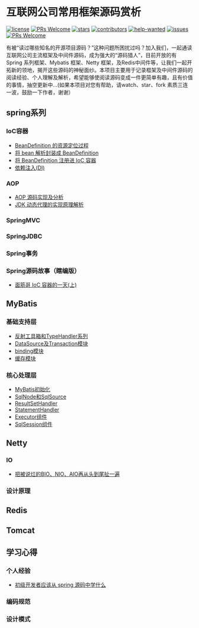 # 互联网公司常用框架源码赏析
[![license](https://badgen.net/github/license/doocs/source-code-hunter?color=green)](https://github.com/doocs/source-code-hunter/blob/master/LICENSE)
[![PRs Welcome](https://badgen.net/badge/PRs/welcome/green)](http://makeapullrequest.com)
[![stars](https://badgen.net/github/stars/doocs/source-code-hunter)](https://github.com/doocs/source-code-hunter/stargazers)
[![contributors](https://badgen.net/github/contributors/doocs/source-code-hunter)](https://github.com/doocs/source-code-hunter/graphs/contributors)
[![help-wanted](https://badgen.net/github/label-issues/doocs/source-code-hunter/help%20wanted/open)](https://github.com/doocs/source-code-hunter/labels/help%20wanted)
[![issues](https://badgen.net/github/open-issues/doocs/source-code-hunter)](https://github.com/doocs/source-code-hunter/issues)
[![PRs Welcome](https://badgen.net/badge/PRs/welcome/green)](http://makeapullrequest.com)

有被“读过哪些知名的开源项目源码？”这种问题所困扰过吗？加入我们，一起通读互联网公司主流框架及中间件源码，成为强大的“源码猎人”，目前开放的有 Spring 系列框架、Mybatis 框架、Netty 框架，及Redis中间件等，让我们一起开拓新的领地，揭开这些源码的神秘面纱。本项目主要用于记录框架及中间件源码的阅读经验、个人理解及解析，希望能够使阅读源码变成一件更简单有趣，且有价值的事情，抽空更新中...(如果本项目对您有帮助，请watch、star、fork 素质三连一波，鼓励一下作者，谢谢）

## spring系列
### IoC容器
- [BeanDefinition 的资源定位过程](/docs/Spring/IoC/1、BeanDefinition的资源定位过程.md)
- [将 bean 解析封装成 BeanDefinition](/docs/Spring/IoC/2、将bean解析封装成BeanDefinition.md)
- [将 BeanDefinition 注册进 IoC 容器](/docs/Spring/IoC/3、将BeanDefinition注册进IoC容器.md)
- [依赖注入(DI)](/docs/Spring/IoC/4、依赖注入(DI).md)

### AOP
- [AOP 源码实现及分析](/docs/Spring/AOP/AOP源码实现及分析.md)
- [JDK 动态代理的实现原理解析](/docs/Spring/AOP/JDK动态代理的实现原理解析.md)

### SpringMVC

### SpringJDBC


### Spring事务


### Spring源码故事（瞎编版）
- [面筋哥 IoC 容器的一天(上)](/docs/Spring/Spring源码故事（瞎编版）/面筋哥IoC容器的一天(上).md)

## MyBatis
### 基础支持层
- [反射工具箱和TypeHandler系列](docs/Mybatis/基础支持层/1、反射工具箱和TypeHandler系列.md)
- [DataSource及Transaction模块](docs/Mybatis/基础支持层/2、DataSource及Transaction模块.md)
- [binding模块](docs/Mybatis/基础支持层/3、binding模块.md)
- [缓存模块](docs/Mybatis/基础支持层/4、缓存模块.md)
### 核心处理层
- [MyBatis初始化](docs/Mybatis/核心处理层/1、MyBatis初始化.md)
- [SqlNode和SqlSource](docs/Mybatis/核心处理层/2、SqlNode和SqlSource.md)
- [ResultSetHandler](docs/Mybatis/核心处理层/3、ResultSetHandler.md)
- [StatementHandler](docs/Mybatis/核心处理层/4、StatementHandler.md)
- [Executor组件](docs/Mybatis/核心处理层/5、Executor组件.md)
- [SqlSession组件](docs/Mybatis/核心处理层/6、SqlSession组件.md)
## Netty
### IO
- [把被说烂的BIO、NIO、AIO再从头到尾扯一遍](docs/Netty/IO/把被说烂的BIO、NIO、AIO再从头到尾扯一遍.md)

### 设计原理

## Redis

## Tomcat

## 学习心得
### 个人经验
- [初级开发者应该从 spring 源码中学什么](docs/学习心得/个人经验/初级开发者应该从spring源码中学什么.md)

### 编码规范

### 设计模式
